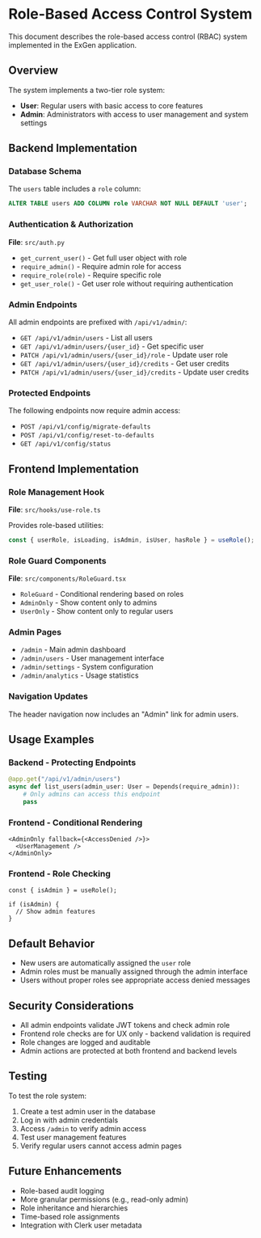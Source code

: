 # Role-Based Access Control System

This document describes the role-based access control (RBAC) system implemented in the ExGen application.

## Overview

The system implements a two-tier role system:
- **User**: Regular users with basic access to core features
- **Admin**: Administrators with access to user management and system settings

## Backend Implementation

### Database Schema

The `users` table includes a `role` column:
```sql
ALTER TABLE users ADD COLUMN role VARCHAR NOT NULL DEFAULT 'user';
```

### Authentication & Authorization

**File**: `src/auth.py`

- `get_current_user()` - Get full user object with role
- `require_admin()` - Require admin role for access
- `require_role(role)` - Require specific role
- `get_user_role()` - Get user role without requiring authentication

### Admin Endpoints

All admin endpoints are prefixed with `/api/v1/admin/`:

- `GET /api/v1/admin/users` - List all users
- `GET /api/v1/admin/users/{user_id}` - Get specific user
- `PATCH /api/v1/admin/users/{user_id}/role` - Update user role
- `GET /api/v1/admin/users/{user_id}/credits` - Get user credits
- `PATCH /api/v1/admin/users/{user_id}/credits` - Update user credits

### Protected Endpoints

The following endpoints now require admin access:
- `POST /api/v1/config/migrate-defaults`
- `POST /api/v1/config/reset-to-defaults`
- `GET /api/v1/config/status`

## Frontend Implementation

### Role Management Hook

**File**: `src/hooks/use-role.ts`

Provides role-based utilities:
```typescript
const { userRole, isLoading, isAdmin, isUser, hasRole } = useRole();
```

### Role Guard Components

**File**: `src/components/RoleGuard.tsx`

- `RoleGuard` - Conditional rendering based on roles
- `AdminOnly` - Show content only to admins
- `UserOnly` - Show content only to regular users

### Admin Pages

- `/admin` - Main admin dashboard
- `/admin/users` - User management interface
- `/admin/settings` - System configuration
- `/admin/analytics` - Usage statistics

### Navigation Updates

The header navigation now includes an "Admin" link for admin users.

## Usage Examples

### Backend - Protecting Endpoints

```python
@app.get("/api/v1/admin/users")
async def list_users(admin_user: User = Depends(require_admin)):
    # Only admins can access this endpoint
    pass
```

### Frontend - Conditional Rendering

```tsx
<AdminOnly fallback={<AccessDenied />}>
  <UserManagement />
</AdminOnly>
```

### Frontend - Role Checking

```tsx
const { isAdmin } = useRole();

if (isAdmin) {
  // Show admin features
}
```

## Default Behavior

- New users are automatically assigned the `user` role
- Admin roles must be manually assigned through the admin interface
- Users without proper roles see appropriate access denied messages

## Security Considerations

- All admin endpoints validate JWT tokens and check admin role
- Frontend role checks are for UX only - backend validation is required
- Role changes are logged and auditable
- Admin actions are protected at both frontend and backend levels

## Testing

To test the role system:

1. Create a test admin user in the database
2. Log in with admin credentials
3. Access `/admin` to verify admin access
4. Test user management features
5. Verify regular users cannot access admin pages

## Future Enhancements

- Role-based audit logging
- More granular permissions (e.g., read-only admin)
- Role inheritance and hierarchies
- Time-based role assignments
- Integration with Clerk user metadata 